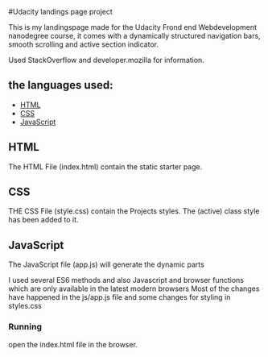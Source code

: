 #Udacity landings page project

This is my landingspage made for the Udacity Frond end Webdevelopment nanodegree course,
it comes with a dynamically structured navigation bars,
smooth scrolling and active section indicator.

Used StackOverflow and developer.mozilla for information.


## the languages used:


* [HTML](#HTML)
* [CSS](#CSS)
* [JavaScript](#JavaScript)

## HTML

The HTML File (index.html) contain the static starter page.

## CSS

THE CSS File (style.css) contain the Projects styles.
The (active) class style has been added to it.

## JavaScript

The JavaScript file (app.js) will generate the dynamic parts

I used several ES6 methods and also Javascript and browser functions which are only available in the latest modern browsers
Most of the changes have happened in the js/app.js file and some changes for styling in styles.css


### Running
 open the index.html file in the browser.